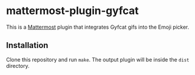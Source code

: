 # mattermost-plugin-gyfcat

This is a [Mattermost](https://github.com/mattermost) plugin that integrates Gyfcat gifs into the Emoji picker.


## Installation

Clone this repository and run `make`. The output plugin will be inside the `dist` directory.

